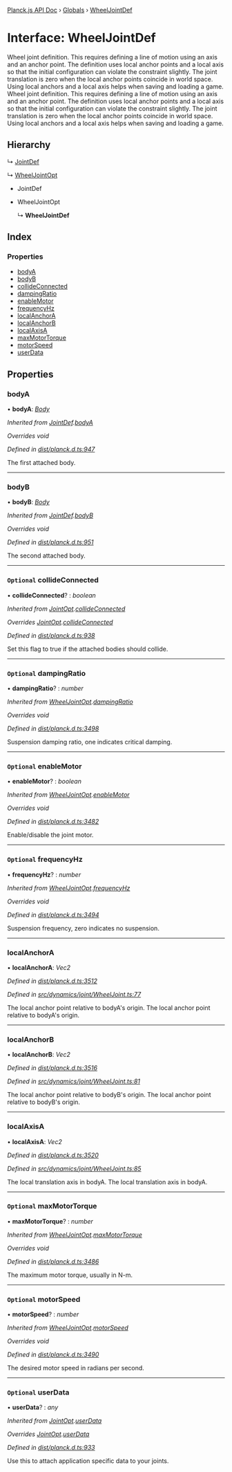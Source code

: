 [Planck.js API Doc](../README.md) › [Globals](../globals.md) › [WheelJointDef](wheeljointdef.md)

# Interface: WheelJointDef

Wheel joint definition. This requires defining a line of motion using an axis
and an anchor point. The definition uses local anchor points and a local axis
so that the initial configuration can violate the constraint slightly. The
joint translation is zero when the local anchor points coincide in world
space. Using local anchors and a local axis helps when saving and loading a
game.
Wheel joint definition. This requires defining a line of motion using an axis
and an anchor point. The definition uses local anchor points and a local axis
so that the initial configuration can violate the constraint slightly. The
joint translation is zero when the local anchor points coincide in world
space. Using local anchors and a local axis helps when saving and loading a
game.

## Hierarchy

  ↳ [JointDef](jointdef.md)

  ↳ [WheelJointOpt](wheeljointopt.md)

* JointDef

* WheelJointOpt

  ↳ **WheelJointDef**

## Index

### Properties

* [bodyA](wheeljointdef.md#bodya)
* [bodyB](wheeljointdef.md#bodyb)
* [collideConnected](wheeljointdef.md#optional-collideconnected)
* [dampingRatio](wheeljointdef.md#optional-dampingratio)
* [enableMotor](wheeljointdef.md#optional-enablemotor)
* [frequencyHz](wheeljointdef.md#optional-frequencyhz)
* [localAnchorA](wheeljointdef.md#localanchora)
* [localAnchorB](wheeljointdef.md#localanchorb)
* [localAxisA](wheeljointdef.md#localaxisa)
* [maxMotorTorque](wheeljointdef.md#optional-maxmotortorque)
* [motorSpeed](wheeljointdef.md#optional-motorspeed)
* [userData](wheeljointdef.md#optional-userdata)

## Properties

###  bodyA

• **bodyA**: *[Body](../classes/body.md)*

*Inherited from [JointDef](jointdef.md).[bodyA](jointdef.md#bodya)*

*Overrides void*

*Defined in [dist/planck.d.ts:947](https://github.com/shakiba/planck.js/blob/6a5d3be/dist/planck.d.ts#L947)*

The first attached body.

___

###  bodyB

• **bodyB**: *[Body](../classes/body.md)*

*Inherited from [JointDef](jointdef.md).[bodyB](jointdef.md#bodyb)*

*Overrides void*

*Defined in [dist/planck.d.ts:951](https://github.com/shakiba/planck.js/blob/6a5d3be/dist/planck.d.ts#L951)*

The second attached body.

___

### `Optional` collideConnected

• **collideConnected**? : *boolean*

*Inherited from [JointOpt](jointopt.md).[collideConnected](jointopt.md#optional-collideconnected)*

*Overrides [JointOpt](jointopt.md).[collideConnected](jointopt.md#optional-collideconnected)*

*Defined in [dist/planck.d.ts:938](https://github.com/shakiba/planck.js/blob/6a5d3be/dist/planck.d.ts#L938)*

Set this flag to true if the attached bodies
should collide.

___

### `Optional` dampingRatio

• **dampingRatio**? : *number*

*Inherited from [WheelJointOpt](wheeljointopt.md).[dampingRatio](wheeljointopt.md#optional-dampingratio)*

*Overrides void*

*Defined in [dist/planck.d.ts:3498](https://github.com/shakiba/planck.js/blob/6a5d3be/dist/planck.d.ts#L3498)*

Suspension damping ratio, one indicates critical damping.

___

### `Optional` enableMotor

• **enableMotor**? : *boolean*

*Inherited from [WheelJointOpt](wheeljointopt.md).[enableMotor](wheeljointopt.md#optional-enablemotor)*

*Overrides void*

*Defined in [dist/planck.d.ts:3482](https://github.com/shakiba/planck.js/blob/6a5d3be/dist/planck.d.ts#L3482)*

Enable/disable the joint motor.

___

### `Optional` frequencyHz

• **frequencyHz**? : *number*

*Inherited from [WheelJointOpt](wheeljointopt.md).[frequencyHz](wheeljointopt.md#optional-frequencyhz)*

*Overrides void*

*Defined in [dist/planck.d.ts:3494](https://github.com/shakiba/planck.js/blob/6a5d3be/dist/planck.d.ts#L3494)*

Suspension frequency, zero indicates no suspension.

___

###  localAnchorA

• **localAnchorA**: *Vec2*

*Defined in [dist/planck.d.ts:3512](https://github.com/shakiba/planck.js/blob/6a5d3be/dist/planck.d.ts#L3512)*

*Defined in [src/dynamics/joint/WheelJoint.ts:77](https://github.com/shakiba/planck.js/blob/6a5d3be/src/dynamics/joint/WheelJoint.ts#L77)*

The local anchor point relative to bodyA's origin.
The local anchor point relative to bodyA's origin.

___

###  localAnchorB

• **localAnchorB**: *Vec2*

*Defined in [dist/planck.d.ts:3516](https://github.com/shakiba/planck.js/blob/6a5d3be/dist/planck.d.ts#L3516)*

*Defined in [src/dynamics/joint/WheelJoint.ts:81](https://github.com/shakiba/planck.js/blob/6a5d3be/src/dynamics/joint/WheelJoint.ts#L81)*

The local anchor point relative to bodyB's origin.
The local anchor point relative to bodyB's origin.

___

###  localAxisA

• **localAxisA**: *Vec2*

*Defined in [dist/planck.d.ts:3520](https://github.com/shakiba/planck.js/blob/6a5d3be/dist/planck.d.ts#L3520)*

*Defined in [src/dynamics/joint/WheelJoint.ts:85](https://github.com/shakiba/planck.js/blob/6a5d3be/src/dynamics/joint/WheelJoint.ts#L85)*

The local translation axis in bodyA.
The local translation axis in bodyA.

___

### `Optional` maxMotorTorque

• **maxMotorTorque**? : *number*

*Inherited from [WheelJointOpt](wheeljointopt.md).[maxMotorTorque](wheeljointopt.md#optional-maxmotortorque)*

*Overrides void*

*Defined in [dist/planck.d.ts:3486](https://github.com/shakiba/planck.js/blob/6a5d3be/dist/planck.d.ts#L3486)*

The maximum motor torque, usually in N-m.

___

### `Optional` motorSpeed

• **motorSpeed**? : *number*

*Inherited from [WheelJointOpt](wheeljointopt.md).[motorSpeed](wheeljointopt.md#optional-motorspeed)*

*Overrides void*

*Defined in [dist/planck.d.ts:3490](https://github.com/shakiba/planck.js/blob/6a5d3be/dist/planck.d.ts#L3490)*

The desired motor speed in radians per second.

___

### `Optional` userData

• **userData**? : *any*

*Inherited from [JointOpt](jointopt.md).[userData](jointopt.md#optional-userdata)*

*Overrides [JointOpt](jointopt.md).[userData](jointopt.md#optional-userdata)*

*Defined in [dist/planck.d.ts:933](https://github.com/shakiba/planck.js/blob/6a5d3be/dist/planck.d.ts#L933)*

Use this to attach application specific data to your joints.
